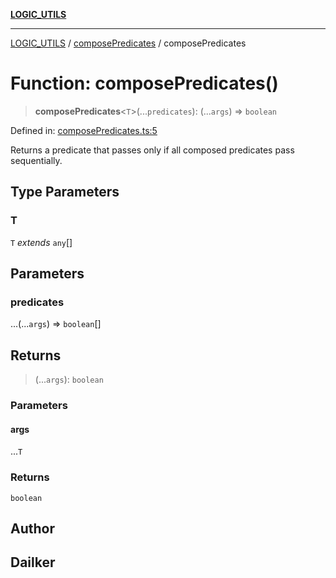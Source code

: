[**LOGIC_UTILS**](../../README.md)

***

[LOGIC_UTILS](../../README.md) / [composePredicates](../README.md) / composePredicates

# Function: composePredicates()

> **composePredicates**\<`T`\>(...`predicates`): (...`args`) => `boolean`

Defined in: [composePredicates.ts:5](https://github.com/dailker/everyutil/blob/0ec5ce08552e5059ec58e2975404aeb74a6202b1/src/logic/composePredicates.ts#L5)

Returns a predicate that passes only if all composed predicates pass sequentially.

## Type Parameters

### T

`T` *extends* `any`[]

## Parameters

### predicates

...(...`args`) => `boolean`[]

## Returns

> (...`args`): `boolean`

### Parameters

#### args

...`T`

### Returns

`boolean`

## Author

## Dailker
